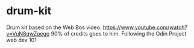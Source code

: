 # drum-kit
Drum kit based on the Web Bos video.
https://www.youtube.com/watch?v=VuN8qwZoego
90% of credits goes to him.
Following the Odin Project web dev 101
